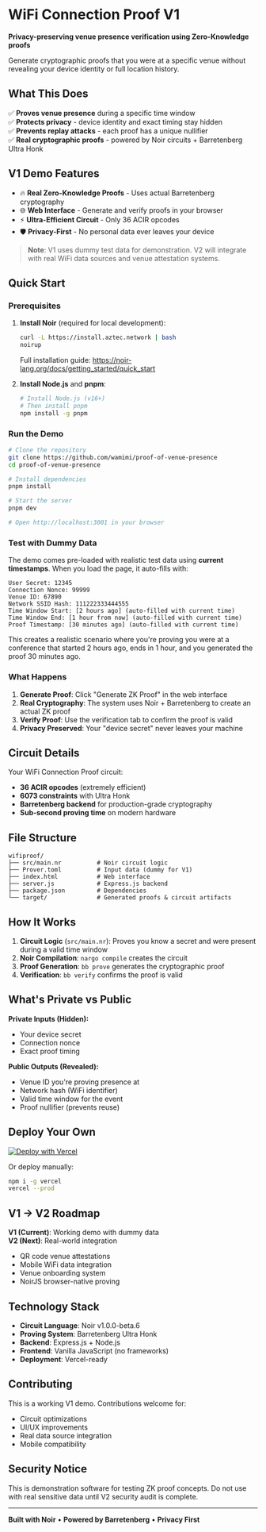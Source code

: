 # WiFi Connection Proof V1

**Privacy-preserving venue presence verification using Zero-Knowledge proofs**

Generate cryptographic proofs that you were at a specific venue without revealing your device identity or full location history.

## What This Does

✅ **Proves venue presence** during a specific time window  
✅ **Protects privacy** - device identity and exact timing stay hidden  
✅ **Prevents replay attacks** - each proof has a unique nullifier  
✅ **Real cryptographic proofs** - powered by Noir circuits + Barretenberg Ultra Honk  

## V1 Demo Features

- 🔥 **Real Zero-Knowledge Proofs** - Uses actual Barretenberg cryptography  
- 🌐 **Web Interface** - Generate and verify proofs in your browser  
- ⚡ **Ultra-Efficient Circuit** - Only 36 ACIR opcodes  
- 🛡️ **Privacy-First** - No personal data ever leaves your device  

> **Note**: V1 uses dummy test data for demonstration. V2 will integrate with real WiFi data sources and venue attestation systems.

## Quick Start

### Prerequisites

1. **Install Noir** (required for local development):
   ```bash
   curl -L https://install.aztec.network | bash
   noirup
   ```
   Full installation guide: https://noir-lang.org/docs/getting_started/quick_start

2. **Install Node.js** and **pnpm**:
   ```bash
   # Install Node.js (v16+)
   # Then install pnpm
   npm install -g pnpm
   ```

### Run the Demo

```bash
# Clone the repository
git clone https://github.com/wamimi/proof-of-venue-presence
cd proof-of-venue-presence

# Install dependencies
pnpm install

# Start the server
pnpm dev

# Open http://localhost:3001 in your browser
```

### Test with Dummy Data

The demo comes pre-loaded with realistic test data using **current timestamps**. When you load the page, it auto-fills with:

```
User Secret: 12345
Connection Nonce: 99999
Venue ID: 67890
Network SSID Hash: 111222333444555
Time Window Start: [2 hours ago] (auto-filled with current time)
Time Window End: [1 hour from now] (auto-filled with current time)  
Proof Timestamp: [30 minutes ago] (auto-filled with current time)
```

This creates a realistic scenario where you're proving you were at a conference that started 2 hours ago, ends in 1 hour, and you generated the proof 30 minutes ago.

### What Happens

1. **Generate Proof**: Click "Generate ZK Proof" in the web interface
2. **Real Cryptography**: The system uses Noir + Barretenberg to create an actual ZK proof
3. **Verify Proof**: Use the verification tab to confirm the proof is valid
4. **Privacy Preserved**: Your "device secret" never leaves your machine

## Circuit Details

Your WiFi Connection Proof circuit:
- **36 ACIR opcodes** (extremely efficient)
- **6073 constraints** with Ultra Honk  
- **Barretenberg backend** for production-grade cryptography
- **Sub-second proving time** on modern hardware

## File Structure

```
wifiproof/
├── src/main.nr          # Noir circuit logic
├── Prover.toml          # Input data (dummy for V1)
├── index.html           # Web interface  
├── server.js            # Express.js backend
├── package.json         # Dependencies
└── target/              # Generated proofs & circuit artifacts
```

## How It Works

1. **Circuit Logic** (`src/main.nr`): Proves you know a secret and were present during a valid time window
2. **Noir Compilation**: `nargo compile` creates the circuit
3. **Proof Generation**: `bb prove` generates the cryptographic proof  
4. **Verification**: `bb verify` confirms the proof is valid

## What's Private vs Public

**Private Inputs (Hidden):**
- Your device secret
- Connection nonce
- Exact proof timing

**Public Outputs (Revealed):**
- Venue ID you're proving presence at
- Network hash (WiFi identifier)
- Valid time window for the event
- Proof nullifier (prevents reuse)

## Deploy Your Own

[![Deploy with Vercel](https://vercel.com/button)](https://vercel.com/new/clone?repository-url=https://github.com/yourusername/wifiproof)

Or deploy manually:
```bash
npm i -g vercel
vercel --prod
```

## V1 → V2 Roadmap

**V1 (Current)**: Working demo with dummy data  
**V2 (Next)**: Real-world integration
- QR code venue attestations  
- Mobile WiFi data integration
- Venue onboarding system
- NoirJS browser-native proving

## Technology Stack

- **Circuit Language**: Noir v1.0.0-beta.6
- **Proving System**: Barretenberg Ultra Honk  
- **Backend**: Express.js + Node.js
- **Frontend**: Vanilla JavaScript (no frameworks)
- **Deployment**: Vercel-ready

## Contributing

This is a working V1 demo. Contributions welcome for:
- Circuit optimizations
- UI/UX improvements  
- Real data source integration
- Mobile compatibility

## Security Notice

This is demonstration software for testing ZK proof concepts. Do not use with real sensitive data until V2 security audit is complete.

---

**Built with Noir** • **Powered by Barretenberg** • **Privacy First** 